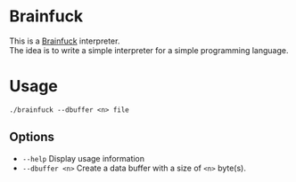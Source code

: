 # Brainfuck

This is a [Brainfuck](https://en.wikipedia.org/wiki/Brainfuck) interpreter.  
The idea is to write a simple interpreter for a simple programming language.

# Usage
```
./brainfuck --dbuffer <n> file
```

## Options
- `--help` Display usage information
- `--dbuffer <n>` Create a data buffer with a size of `<n>` byte(s).
